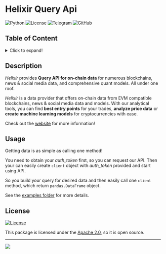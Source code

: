 # Helixir Query Api

[![Python](https://img.shields.io/badge/Python-14354C?style=flat&logo=python&logoColor=white)](https://www.python.org/)
[![License](https://img.shields.io/badge/License-Apache_2.0-yellow.svg)](LICENSE)
[![Telegram](https://img.shields.io/badge/Telegram-2CA5E0?style=flat&logo=telegram&logoColor=white)](https://t.me/helixir)
[![GitHub](https://img.shields.io/badge/GitHub-100000?style=flat&logo=github&logoColor=white)](https://github.com/QuantNote)


## Table of Content
<details>
<summary>Click to expand!</summary>

- [Description](#description)
- [Features](#features)
- [Usage](#usage)
- [License](#license)
</details>


## Description
_Helixir_ provides **Query API for on-chain data** for numerous blockchains, news & social media data, and comprehensive quant models.
All under one roof.

_Helixir_ is a data provider that offers on-chain data from EVM compatible blockchains, news & social media data and models.
With our analytical tools, you can find **best entry points** for your trades, **analyze price data** or **create machine learning models** for cryptocurrencies with ease.

Check out the [website](https://helixir.io/) for more information!


## Usage
Getting data is as simple as calling one method!

You need to obtain your *auth_token* first, so you can request our API. Then your can easily create `client` object with
*auth_token* provided and start using API.

So you build your query for desired data and then easily call one `client` method, which return `pandas.DataFrame` 
object.

See the [examples folder](examples) for more details.

## License
[![License](https://img.shields.io/badge/License-Apache_2.0-yellow.svg)](LICENSE)

This package is licensed under the [Apache 2.0](LICENSE), so it is open source.

-------------------------------------------

[![](https://img.shields.io/badge/back%20to%20top-%E2%86%A9-blue)](#helixir-query-api)
